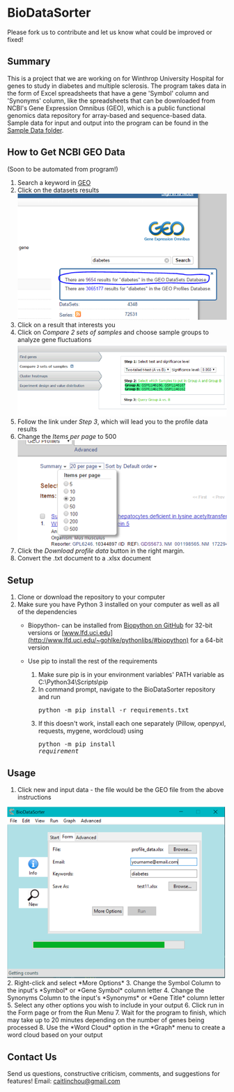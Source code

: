 # BioDataSorter

Please fork us to contribute and let us know what could be improved or fixed!

## Summary

This is a project that we are working on for Winthrop University Hospital for genes to study in diabetes and multiple
sclerosis. The program takes data in the form of Excel spreadsheets that have a gene 'Symbol' column and 'Synonyms'
column, like the spreadsheets that can be downloaded from NCBI's Gene Expression Omnibus (GEO), which is a public
functional genomics data repository for array-based and sequence-based data. Sample data for input and output into the
program can be found in the [Sample Data folder](https://github.com/BioDataSorter/BioDataSorter/tree/master/Sample%20Data).

## How to Get NCBI GEO Data
(Soon to be automated from program!)  
1. Search a keyword in [GEO](http://www.ncbi.nlm.nih.gov/geo)  
2. Click on the datasets results  
![Alt](./images/readme/howtousegeo.PNG)  
3. Click on a result that interests you  
4. Click on *Compare 2 sets of samples* and choose sample groups to analyze gene fluctuations  
![Alt](./images/readme/data_analysis_tools.PNG)  
5. Follow the link under *Step 3*, which will lead you to the profile data results  
6. Change the *Items per page* to 500  
![Alt](./images/readme/items_per_page.PNG)  
7. Click the *Download profile data* button in the right margin.  
8. Convert the .txt document to a .xlsx document  

## Setup
1. Clone or download the repository to your computer  
2. Make sure you have Python 3 installed on your computer as well as all of the dependencies  
    * Biopython- can be installed from [Biopython on GitHub](https://github.com/biopython/DIST) for
    32-bit versions or [www.lfd.uci.edu](http://www.lfd.uci.edu/~gohlke/pythonlibs/#biopython) for a 64-bit version  

    * Use pip to install the rest of the requirements  
        1. Make sure pip is in your environment variables' PATH variable as C:\Python34\Scripts\pip  
        2. In command prompt, navigate to the BioDataSorter repository and run <pre>python -m pip install -r requirements.txt</pre>
        3. If this doesn't work, install each one separately (Pillow, openpyxl, requests, mygene, wordcloud) using <pre>python -m pip install _requirement_</pre>

## Usage
1. Click new and input data - the file would be the GEO file from the above instructions  
<img src="./images/readme/window.png"  width="500px" />  
2. Right-click and select *More Options*  
3. Change the Symbol Column to the input's *Symbol* or *Gene Symbol* column letter  
4. Change the Synonyms Column to the input's *Synonyms* or *Gene Title* column letter  
5. Select any other options you wish to include in your output  
6. Click run in the Form page or from the Run Menu  
7. Wait for the program to finish, which may take up to 20 minutes depending on the number of genes being processed  
8. Use the *Word Cloud* option in the *Graph* menu to create a word cloud based on your output

## Contact Us
Send us questions, constructive criticism, comments, and suggestions for features!
Email: caitlinchou@gmail.com
